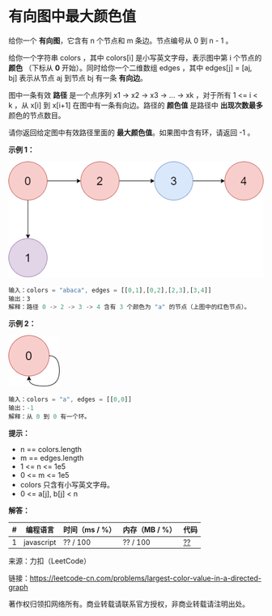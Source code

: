 # 有向图中最大颜色值

给你一个 **有向图**，它含有 n 个节点和 m 条边。节点编号从 0 到 n - 1 。

给你一个字符串 colors ，其中 colors[i] 是小写英文字母，表示图中第 i 个节点的 **颜色** （下标从 **0** 开始）。同时给你一个二维数组 edges ，其中 edges[j] = [aj, bj] 表示从节点 aj 到节点 bj 有一条 **有向边**。

图中一条有效 **路径** 是一个点序列 x1 -> x2 -> x3 -> ... -> xk ，对于所有 1 <= i < k ，从 x[i] 到 x[i+1] 在图中有一条有向边。路径的 **颜色值** 是路径中 **出现次数最多** 颜色的节点数目。

请你返回给定图中有效路径里面的 **最大颜色值**。如果图中含有环，请返回 -1 。

**示例 1：**

![示例1](./eg1.png)

``` javascript
输入：colors = "abaca", edges = [[0,1],[0,2],[2,3],[3,4]]
输出：3
解释：路径 0 -> 2 -> 3 -> 4 含有 3 个颜色为 "a" 的节点（上图中的红色节点）。
```

**示例 2：**

![示例2](./eg2.png)

``` javascript
输入：colors = "a", edges = [[0,0]]
输出：-1
解释：从 0 到 0 有一个环。
```

**提示：**

- n == colors.length
- m == edges.length
- 1 <= n <= 1e5
- 0 <= m <= 1e5
- colors 只含有小写英文字母。
- 0 <= a[j], b[j] < n

**解答：**

**#**|**编程语言**|**时间（ms / %）**|**内存（MB / %）**|**代码**
--|--|--|--|--
1|javascript|?? / 100|?? / 100|[??](./javascript/ac_v1.js)

来源：力扣（LeetCode）

链接：https://leetcode-cn.com/problems/largest-color-value-in-a-directed-graph

著作权归领扣网络所有。商业转载请联系官方授权，非商业转载请注明出处。
